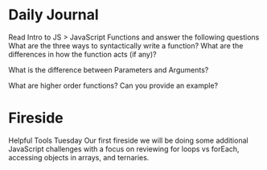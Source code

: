 # Daily Journal
Read Intro to JS > JavaScript Functions and answer the following questions
What are the three ways to syntactically write a function? What are the differences in how the function acts (if any)?

What is the difference between Parameters and Arguments?

What are higher order functions? Can you provide an example?

# Fireside
Helpful Tools Tuesday
Our first fireside we will be doing some additional JavaScript challenges with a focus on reviewing for loops vs forEach, accessing objects in arrays, and ternaries.